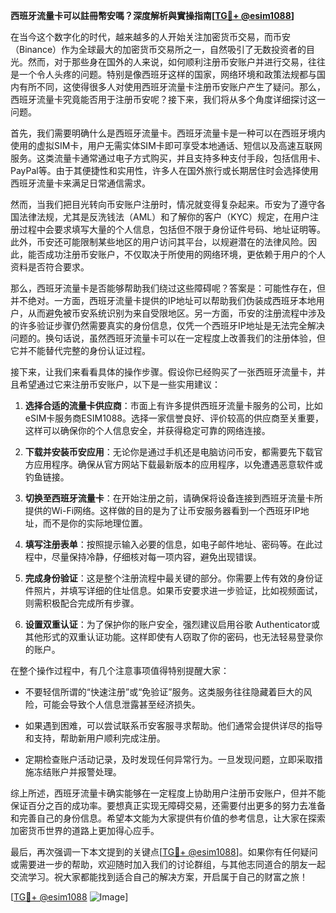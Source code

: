 **西班牙流量卡可以註冊幣安嗎？深度解析與實操指南[[TG💪+ @esim1088](https://t.me/s/esim1088)]**

在当今这个数字化的时代，越来越多的人开始关注加密货币交易，而币安（Binance）作为全球最大的加密货币交易所之一，自然吸引了无数投资者的目光。然而，对于那些身在国外的人来说，如何顺利注册币安账户并进行交易，往往是一个令人头疼的问题。特别是像西班牙这样的国家，网络环境和政策法规都与国内有所不同，这使得很多人对使用西班牙流量卡注册币安账户产生了疑问。那么，西班牙流量卡究竟能否用于注册币安呢？接下来，我们将从多个角度详细探讨这一问题。

首先，我们需要明确什么是西班牙流量卡。西班牙流量卡是一种可以在西班牙境内使用的虚拟SIM卡，用户无需实体SIM卡即可享受本地通话、短信以及高速互联网服务。这类流量卡通常通过电子方式购买，并且支持多种支付手段，包括信用卡、PayPal等。由于其便捷性和实用性，许多人在国外旅行或长期居住时会选择使用西班牙流量卡来满足日常通信需求。

然而，当我们把目光转向币安账户注册时，情况就变得复杂起来。币安为了遵守各国法律法规，尤其是反洗钱法（AML）和了解你的客户（KYC）规定，在用户注册过程中会要求填写大量的个人信息，包括但不限于身份证件号码、地址证明等。此外，币安还可能限制某些地区的用户访问其平台，以规避潜在的法律风险。因此，能否成功注册币安账户，不仅取决于所使用的网络环境，更依赖于用户的个人资料是否符合要求。

那么，西班牙流量卡是否能够帮助我们绕过这些障碍呢？答案是：可能性存在，但并不绝对。一方面，西班牙流量卡提供的IP地址可以帮助我们伪装成西班牙本地用户，从而避免被币安系统识别为来自受限地区。另一方面，币安的注册流程中涉及的许多验证步骤仍然需要真实的身份信息，仅凭一个西班牙IP地址是无法完全解决问题的。换句话说，虽然西班牙流量卡可以在一定程度上改善我们的注册体验，但它并不能替代完整的身份认证过程。

接下来，让我们来看看具体的操作步骤。假设你已经购买了一张西班牙流量卡，并且希望通过它来注册币安账户，以下是一些实用建议：

1. **选择合适的流量卡供应商**：市面上有许多提供西班牙流量卡服务的公司，比如eSIM卡服务商ESIM1088。选择一家信誉良好、评价较高的供应商至关重要，这样可以确保你的个人信息安全，并获得稳定可靠的网络连接。
   
2. **下载并安装币安应用**：无论你是通过手机还是电脑访问币安，都需要先下载官方应用程序。确保从官方网站下载最新版本的应用程序，以免遭遇恶意软件或钓鱼链接。

3. **切换至西班牙流量卡**：在开始注册之前，请确保将设备连接到西班牙流量卡所提供的Wi-Fi网络。这样做的目的是为了让币安服务器看到一个西班牙IP地址，而不是你的实际地理位置。

4. **填写注册表单**：按照提示输入必要的信息，如电子邮件地址、密码等。在此过程中，尽量保持冷静，仔细核对每一项内容，避免出现错误。

5. **完成身份验证**：这是整个注册流程中最关键的部分。你需要上传有效的身份证件照片，并填写详细的住址信息。如果币安要求进一步验证，比如视频面试，则需积极配合完成所有步骤。

6. **设置双重认证**：为了保护你的账户安全，强烈建议启用谷歌 Authenticator或其他形式的双重认证功能。这样即使有人窃取了你的密码，也无法轻易登录你的账户。

在整个操作过程中，有几个注意事项值得特别提醒大家：

- 不要轻信所谓的“快速注册”或“免验证”服务。这类服务往往隐藏着巨大的风险，可能会导致个人信息泄露甚至经济损失。
  
- 如果遇到困难，可以尝试联系币安客服寻求帮助。他们通常会提供详尽的指导和支持，帮助新用户顺利完成注册。

- 定期检查账户活动记录，及时发现任何异常行为。一旦发现问题，立即采取措施冻结账户并报警处理。

综上所述，西班牙流量卡确实能够在一定程度上协助用户注册币安账户，但并不能保证百分之百的成功率。要想真正实现无障碍交易，还需要付出更多的努力去准备和完善自己的身份信息。希望本文能为大家提供有价值的参考信息，让大家在探索加密货币世界的道路上更加得心应手。

最后，再次强调一下本文提到的关键点[[TG💪+ @esim1088](https://t.me/s/esim1088)]。如果你有任何疑问或需要进一步的帮助，欢迎随时加入我们的讨论群组，与其他志同道合的朋友一起交流学习。祝大家都能找到适合自己的解决方案，开启属于自己的财富之旅！

[[TG💪+ @esim1088](https://t.me/s/esim1088) ![Image](https://i.postimg.cc/4NQfJmqS/Snipaste-2025-05-13-00-14-12.png)]